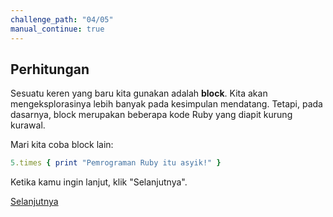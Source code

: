 ```yaml
---
challenge_path: "04/05"
manual_continue: true
---
```


## Perhitungan

Sesuatu keren yang baru kita gunakan adalah **block**. Kita akan mengeksplorasinya lebih banyak pada kesimpulan mendatang. Tetapi, pada dasarnya, block merupakan beberapa kode Ruby yang diapit kurung kurawal.

Mari kita coba block lain:

```ruby
5.times { print "Pemrograman Ruby itu asyik!" }
```

Ketika kamu ingin lanjut, klik "Selanjutnya".

<div class="cta-with-btn">
	<a href="../05/01.html" class="btn-cta btn-cta-selanjutnya">Selanjutnya</a>
</div>

